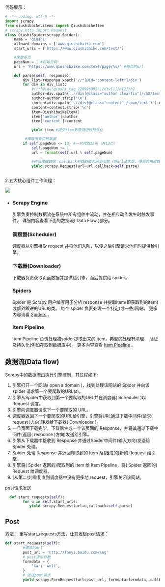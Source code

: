 



代码展示：

```python
# -*- coding: utf-8 -*-
import scrapy
from qiushibaike.items import QiushibaikeItem
# scrapy.http import Request
class QiushiSpider(scrapy.Spider):
    name = 'qiushi'
    allowed_domains = ['www.qiushibaike.com']
    start_urls = ['https://www.qiushibaike.com/text/']

    #爬取多页
    pageNum = 1 #起始页码
    url = 'https://www.qiushibaike.com/text/page/%s/' #每页的url

    def parse(self, response):
        div_list=response.xpath('//*[@id="content-left"]/div')
        for div in div_list:
            #//*[@id="qiushi_tag_120996995"]/div[1]/a[2]/h2
            author=div.xpath('.//div[@class="author clearfix"]//h2/text()').extract_first()
            author=author.strip('\n')
            content=div.xpath('.//div[@class="content"]/span/text()').extract_first()
            content=content.strip('\n')
            item=QiushibaikeItem()
            item['author']=author
            item['content']=content

            yield item #提交item到管道进行持久化

         #爬取所有页码数据
        if self.pageNum <= 13: #一共爬取13页（共13页）
            self.pageNum += 1
            url = format(self.url % self.pageNum)

            #递归爬取数据：callback参数的值为回调函数（将url请求后，得到的相应数据继续进行parse解析），递归调用parse函数
            yield scrapy.Request(url=url,callback=self.parse)
```



![点击并拖拽以移动](data:image/gif;base64,R0lGODlhAQABAPABAP///wAAACH5BAEKAAAALAAAAAABAAEAAAICRAEAOw==)

2.五大核心组件工作流程：



![](../../the_picture/scrapy.jpg)



- ### Scrapy Engine
  
  引擎负责控制数据流在系统中所有组件中流动，并在相应动作发生时触发事件。 详细内容查看下面的数据流( Data Flow )部分。
  
  ### 调度器(Scheduler)
  
  调度器从引擎接受 request 并将他们入队，以便之后引擎请求他们时提供给引擎。
  
  ### 下载器(Downloader)
  
  下载器负责获取页面数据并提供给引擎，而后提供给 spider。
  
  ### Spiders
  
  Spider 是 Scrapy 用户编写用于分析 response 并提取item(即获取到的item)或额外跟进的URL的类。 每个 spider 负责处理一个特定(或一些)网站。 更多内容请看 [Spiders](https://scrapy-chs.readthedocs.io/zh_CN/0.24/topics/spiders.html#topics-spiders) 。
  
  ### Item Pipeline
  
  Item Pipeline 负责处理被spider提取出来的 item。典型的处理有清理、 验证及持久化(例如存取到数据库中)。 更多内容查看 [Item Pipeline](https://scrapy-chs.readthedocs.io/zh_CN/0.24/topics/item-pipeline.html#topics-item-pipeline) 。



## 数据流(Data flow)

Scrapy中的数据流由执行引擎控制，其过程如下:

1. 引擎打开一个网站( open a domain )，找到处理该网站的 Spider 并向该spider 请求第一个要爬取的URL(s)。
2. 引擎从Spider中获取到第一个要爬取的URL并在调度器( Scheduler )以Request 调度。
3. 引擎向调度器请求下一个要爬取的 URL。
4. 调度器返回下一个要爬取的URL给引擎，引擎将URL通过下载中间件(请求( request )方向)转发给下载器( Downloader )。
5. 一旦页面下载完毕，下载器生成一个该页面的 Response，并将其通过下载中间件(返回( response )方向)发送给引擎。
6. 引擎从下载器中接收到 Response 并通过Spider中间件(输入方向)发送给Spider 处理。
7. Spider 处理 Response 并返回爬取到的 Item 及(跟进的)新的 Request 给引擎。
8. 引擎将( Spider 返回的)爬取到的 Item 给 Item Pipeline，将( Spider 返回的) Request 给调度器。
9. (从第二步)重复直到调度器中没有更多地 request，引擎关闭该网站。



post请求发送



```python
  def start_requests(self):
        for u in self.start_urls:
           yield scrapy.Request(url=u,callback=self.parse)
```





## Post 

方法： 重写start_requests方法，让其发起post请求：

```python
def start_requests(self):
        #请求的url
        post_url = 'http://fanyi.baidu.com/sug'
        # post请求参数
        formdata = {
            'kw': 'wolf',
        }
        # 发送post请求
        yield scrapy.FormRequest(url=post_url, formdata=formdata, callback=self.parse)
```